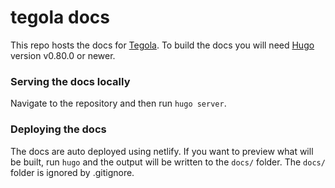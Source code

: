 # tegola docs

This repo hosts the docs for [Tegola](https://github.com/go-spatial/tegola). To build the docs you will need [Hugo](https://gohugo.io/) version v0.80.0 or newer.

### Serving the docs locally

Navigate to the repository and then run `hugo server`.

### Deploying the docs

The docs are auto deployed using netlify. If you want to preview what will be built, run `hugo` and the output will be written to the `docs/` folder. The `docs/` folder is ignored by .gitignore.